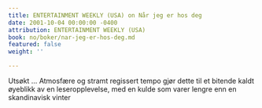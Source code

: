 ```yaml
---
title: ENTERTAINMENT WEEKLY (USA) on Når jeg er hos deg
date: 2001-10-04 00:00:00 -0400
attribution: ENTERTAINMENT WEEKLY (USA)
book: no/boker/nar-jeg-er-hos-deg.md
featured: false
weight: ''

---
```

Utsøkt … Atmosfære og stramt regissert tempo gjør dette til et bitende kaldt øyeblikk av en leseropplevelse, med en kulde som varer lengre enn en skandinavisk vinter